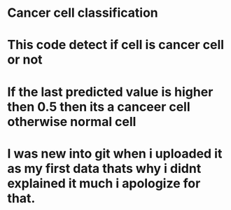 # Cancer cell classification
# This code detect if cell is cancer cell or not
# If the last predicted value is higher then 0.5 then its a canceer cell otherwise normal cell
# I was new into git when i uploaded it as my first data thats why i didnt explained it much i apologize for that.
